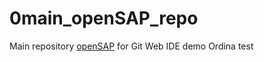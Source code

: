 # 0main_openSAP_repo
Main repository [openSAP](http://openSAP.com) for Git Web IDE demo Ordina test
